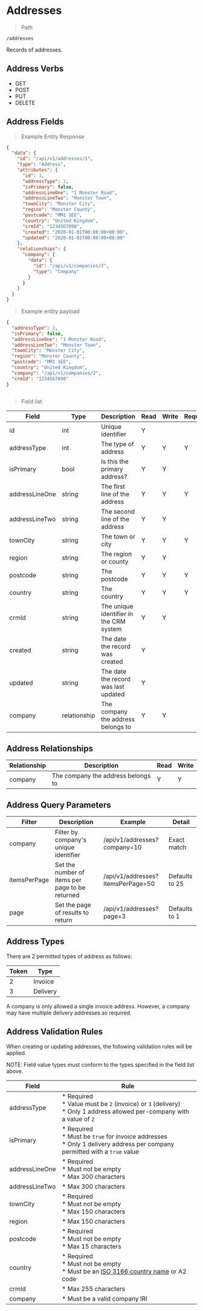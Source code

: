 # Addresses

> Path

```
/addresses
```

Records of addresses.

## Address Verbs

* GET
* POST
* PUT
* DELETE

## Address Fields

> Example Entity Response

```json
{
  "data": {
    "id": "/api/v1/addresses/1",
    "type": "Address",
    "attributes": {
      "id": 1,
      "addressType": 2,
      "isPrimary": false,
      "addressLineOne": "1 Monster Road",
      "addressLineTwo": "Monster Town",
      "townCity": "Monster City",
      "region": "Monster County",
      "postcode": "MM1 1EE",
      "country": "United Kingdom",
      "crmId": "1234567890",
      "created": "2020-01-01T00:00:00+00:00",
      "updated": "2020-01-01T00:00:00+00:00"
    },
    "relationships": {
      "company": {
        "data": {
          "id": "/api/v1/companies/2",
          "type": "Company"
        }
      }
    }
  }
}
```

> Example entity payload

```json
{
  "addressType": 2,
  "isPrimary": false,
  "addressLineOne": "1 Monster Road",
  "addressLineTwo": "Monster Town",
  "townCity": "Monster City",
  "region": "Monster County",
  "postcode": "MM1 1EE",
  "country": "United Kingdom",
  "company": "/api/v1/companies/2",
  "crmId": "1234567890"
}
        
```

> Field list

| Field          | Type         | Description                             | Read | Write | Required |
|----------------|--------------|-----------------------------------------|------|-------|----------|
| id             | int          | Unique identifier                       | Y    |       |
| addressType    | int          | The type of address                     | Y    | Y     | Y        |
| isPrimary      | bool         | Is this the primary address?            | Y    | Y     |
| addressLineOne | string       | The first line of the address           | Y    | Y     | Y        |
| addressLineTwo | string       | The second line of the address          | Y    | Y     |
| townCity       | string       | The town or city                        | Y    | Y     | Y        |
| region         | string       | The region or county                    | Y    | Y     |
| postcode       | string       | The postcode                            | Y    | Y     | Y        |
| country        | string       | The country                             | Y    | Y     | Y        |
| crmId          | string       | The unique identifier in the CRM system | Y    | Y     |
| created        | string       | The date the record was created         | Y    |       |
| updated        | string       | The date the record was last updated    | Y    |       |
| company        | relationship | The company the address belongs to      | Y    | Y     |

## Address Relationships

| Relationship | Description                         | Read | Write |
|--------------|-------------------------------------|------|-------|
| company      | The company the address belongs to  | Y    | Y     |

## Address Query Parameters

| Filter       | Description                                     | Example                           | Detail         | 
|--------------|-------------------------------------------------|-----------------------------------|----------------|
| company      | Filter by company's unique identifier           | /api/v1/addresses?company=10      | Exact match    |
| itemsPerPage | Set the number of items per page to be returned | /api/v1/addresses?itemsPerPage=50 | Defaults to 25 |
| page         | Set the page of results to return               | /api/v1/addresses?page=3          | Defaults to 1  |

## Address Types

There are 2 permitted types of address as follows:

| Token | Type     |
|-------|----------|
| 2     | Invoice  |
| 3     | Delivery |

A company is only allowed a single invoice address. However, a company may have multiple delivery addresses as required.

## Address Validation Rules

When creating or updating addresses, the following validation rules will be applied.

NOTE: Field value types must conform to the types specified in the field list above.

| Field          | Rule                                                                                                                                                   |
|----------------|--------------------------------------------------------------------------------------------------------------------------------------------------------|
| addressType    | * Required<br/> * Value must be `2` (invoice) or `3` (delivery)<br/> * Only 1 address allowed per-company with a value of `2`                          |
| isPrimary      | * Required<br/> * Must be `true` for invoice addresses<br/> * Only 1 delivery address per company permitted with a `true` value                        |
| addressLineOne | * Required<br/> * Must not be empty<br/> * Max 300 characters                                                                                          |
| addressLineTwo | * Max 300 characters                                                                                                                                   |
| townCity       | * Required<br/> * Must not be empty<br/> * Max 150 characters                                                                                          |
| region         | * Max 150 characters                                                                                                                                   |
| postcode       | * Required<br/> * Must not be empty<br/> * Max 15 characters                                                                                           |
| country        | * Required<br/> * Must not be empty<br/> * Must be an [ISO 3166 country name](https://en.wikipedia.org/wiki/List_of_ISO_3166_country_codes) or A2 code |
| crmId          | * Max 255 characters                                                                                                                                   |
| company        | * Must be a valid company IRI                                                                                                                          |
